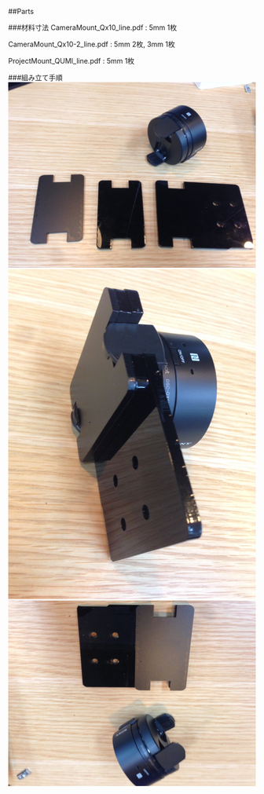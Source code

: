 ##Parts

###材料寸法
CameraMount_Qx10_line.pdf : 5mm 1枚

CameraMount_Qx10-2_line.pdf : 5mm 2枚, 3mm 1枚

ProjectMount_QUMI_line.pdf : 5mm 1枚

###組み立て手順
![1](images/IMG1.jpg)
![2](images/IMG2.jpg)
![3](images/IMG3.jpg)


